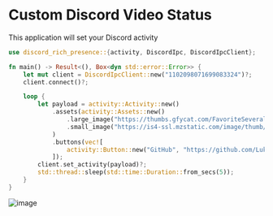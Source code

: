 # Custom Discord Video Status

This application will set your Discord activity

```rust
use discord_rich_presence::{activity, DiscordIpc, DiscordIpcClient};

fn main() -> Result<(), Box<dyn std::error::Error>> {
    let mut client = DiscordIpcClient::new("1102098071699083324")?;
    client.connect()?;

    loop {
        let payload = activity::Activity::new()
            .assets(activity::Assets::new()
                .large_image("https://thumbs.gfycat.com/FavoriteSeveralIberianemeraldlizard-size_restricted.gif")
                .small_image("https://is4-ssl.mzstatic.com/image/thumb/k2fiCG4xCKPhRLuygpzJlw/1200x675mf.jpg").small_text("Shrek")
            )
            .buttons(vec![
                activity::Button::new("GitHub", "https://github.com/LukePrior/rust-discord"),
            ]);
        client.set_activity(payload)?;
        std::thread::sleep(std::time::Duration::from_secs(5));
    }
}
```
![image](https://user-images.githubusercontent.com/22492406/235339407-b41aee8e-6724-4c2d-8bf5-74da38712008.png)

